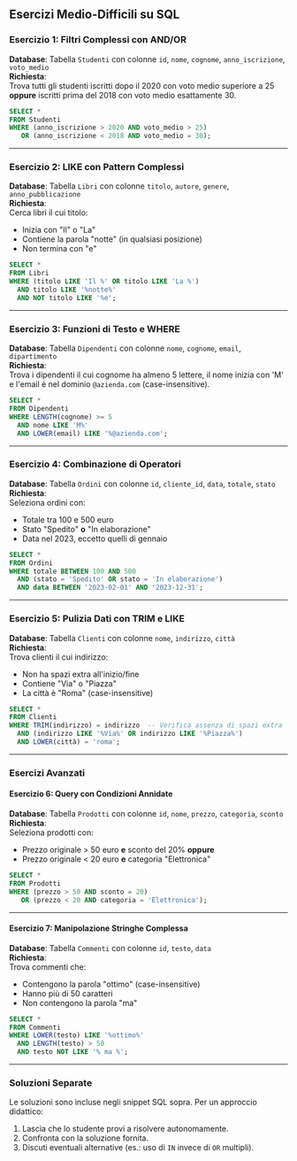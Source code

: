 

## Esercizi Medio-Difficili su SQL

### **Esercizio 1: Filtri Complessi con AND/OR**
**Database**: Tabella `Studenti` con colonne `id`, `nome`, `cognome`, `anno_iscrizione`, `voto_medio`  
**Richiesta**:  
Trova tutti gli studenti iscritti dopo il 2020 con voto medio superiore a 25 **oppure** iscritti prima del 2018 con voto medio esattamente 30.  
```sql
SELECT *
FROM Studenti
WHERE (anno_iscrizione > 2020 AND voto_medio > 25)
   OR (anno_iscrizione < 2018 AND voto_medio = 30);
```

---

### **Esercizio 2: LIKE con Pattern Complessi**
**Database**: Tabella `Libri` con colonne `titolo`, `autore`, `genere`, `anno_pubblicazione`  
**Richiesta**:  
Cerca libri il cui titolo:  
- Inizia con "Il" o "La"  
- Contiene la parola "notte" (in qualsiasi posizione)  
- Non termina con "e"  
```sql
SELECT *
FROM Libri
WHERE (titolo LIKE 'Il %' OR titolo LIKE 'La %')
  AND titolo LIKE '%notte%'
  AND NOT titolo LIKE '%e';
```

---

### **Esercizio 3: Funzioni di Testo e WHERE**
**Database**: Tabella `Dipendenti` con colonne `nome`, `cognome`, `email`, `dipartimento`  
**Richiesta**:  
Trova i dipendenti il cui cognome ha almeno 5 lettere, il nome inizia con 'M' e l'email è nel dominio `@azienda.com` (case-insensitive).  
```sql
SELECT *
FROM Dipendenti
WHERE LENGTH(cognome) >= 5
  AND nome LIKE 'M%'
  AND LOWER(email) LIKE '%@azienda.com';
```

---

### **Esercizio 4: Combinazione di Operatori**
**Database**: Tabella `Ordini` con colonne `id`, `cliente_id`, `data`, `totale`, `stato`  
**Richiesta**:  
Seleziona ordini con:  
- Totale tra 100 e 500 euro  
- Stato "Spedito" **o** "In elaborazione"  
- Data nel 2023, eccetto quelli di gennaio  
```sql
SELECT *
FROM Ordini
WHERE totale BETWEEN 100 AND 500
  AND (stato = 'Spedito' OR stato = 'In elaborazione')
  AND data BETWEEN '2023-02-01' AND '2023-12-31';
```

---

### **Esercizio 5: Pulizia Dati con TRIM e LIKE**
**Database**: Tabella `Clienti` con colonne `nome`, `indirizzo`, `città`  
**Richiesta**:  
Trova clienti il cui indirizzo:  
- Non ha spazi extra all'inizio/fine  
- Contiene "Via" o "Piazza"  
- La città è "Roma" (case-insensitive)  
```sql
SELECT *
FROM Clienti
WHERE TRIM(indirizzo) = indirizzo  -- Verifica assenza di spazi extra
  AND (indirizzo LIKE '%Via%' OR indirizzo LIKE '%Piazza%')
  AND LOWER(città) = 'roma';
```

---

### **Esercizi Avanzati**

#### **Esercizio 6: Query con Condizioni Annidate**
**Database**: Tabella `Prodotti` con colonne `id`, `nome`, `prezzo`, `categoria`, `sconto`  
**Richiesta**:  
Seleziona prodotti con:  
- Prezzo originale > 50 euro **e** sconto del 20% **oppure**  
- Prezzo originale < 20 euro **e** categoria "Elettronica"  
```sql
SELECT *
FROM Prodotti
WHERE (prezzo > 50 AND sconto = 20)
   OR (prezzo < 20 AND categoria = 'Elettronica');
```

---

#### **Esercizio 7: Manipolazione Stringhe Complessa**
**Database**: Tabella `Commenti` con colonne `id`, `testo`, `data`  
**Richiesta**:  
Trova commenti che:  
- Contengono la parola "ottimo" (case-insensitive)  
- Hanno più di 50 caratteri  
- Non contengono la parola "ma"  
```sql
SELECT *
FROM Commenti
WHERE LOWER(testo) LIKE '%ottimo%'
  AND LENGTH(testo) > 50
  AND testo NOT LIKE '% ma %';
```

---

### **Soluzioni Separate**
Le soluzioni sono incluse negli snippet SQL sopra. Per un approccio didattico:  
1. Lascia che lo studente provi a risolvere autonomamente.  
2. Confronta con la soluzione fornita.  
3. Discuti eventuali alternative (es.: uso di `IN` invece di `OR` multipli).
